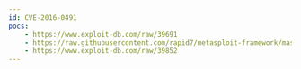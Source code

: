 ```yaml
---
id: CVE-2016-0491
pocs:
    - https://www.exploit-db.com/raw/39691
    - https://raw.githubusercontent.com/rapid7/metasploit-framework/master/modules/exploits/multi/http/oracle_ats_file_upload.rb
    - https://www.exploit-db.com/raw/39852
---
```

